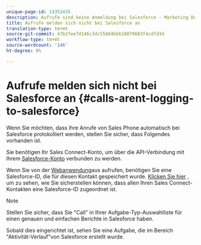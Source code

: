 ```yaml
---
unique-page-id: 14352435
description: Aufrufe sind keine Anmeldung bei Salesforce - Marketing Docs - Produktdokumentation
title: Aufrufe melden sich nicht bei Salesforce an
translation-type: tm+mt
source-git-commit: 47b2fee7d146c3dc558d4bbb10070683f4cdfd3d
workflow-type: tm+mt
source-wordcount: '146'
ht-degree: 0%

---
```



# Aufrufe melden sich nicht bei Salesforce an {#calls-arent-logging-to-salesforce}

Wenn Sie möchten, dass Ihre Anrufe von Sales Phone automatisch bei Salesforce protokolliert werden, stellen Sie sicher, dass Folgendes vorhanden ist.

Sie benötigen Ihr Sales Connect-Konto, um über die API-Verbindung mit Ihrem [Salesforce-Konto](http://docs.marketo.com/x/q4LS) verbunden zu werden.

Wenn Sie von der [Webanwendung](http://toutapp.com/login)aus aufrufen, benötigen Sie eine Salesforce-ID, die für diesen Kontakt gespeichert wurde. [Klicken Sie hier](http://docs.marketo.com/x/G4PS) , um zu sehen, wie Sie sicherstellen können, dass allen Ihren Sales Connect-Kontakten eine Salesforce-ID zugeordnet ist.

>[!NOTE]
>
>Stellen Sie sicher, dass Sie &quot;Call&quot; in Ihrer Aufgabe-Typ-Auswahlliste für einen genauen und einfachen Berichte in Salesforce haben.

Sobald dies eingerichtet ist, sehen Sie eine Aufgabe, die im Bereich &quot;Aktivität-Verlauf&quot;von Salesforce erstellt wurde.

